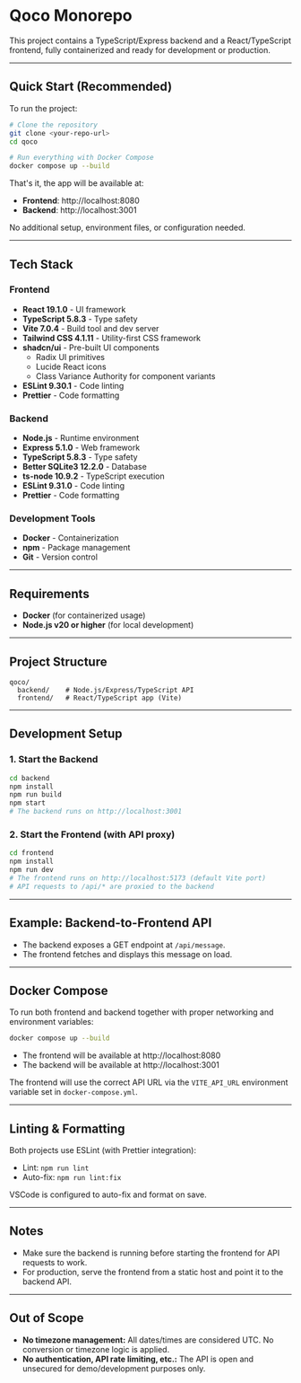 # Qoco Monorepo

This project contains a TypeScript/Express backend and a React/TypeScript frontend, fully containerized and ready for development or production.

---

## Quick Start (Recommended)

To run the project:

```sh
# Clone the repository
git clone <your-repo-url>
cd qoco

# Run everything with Docker Compose
docker compose up --build
```

That's it, the app will be available at:

- **Frontend**: http://localhost:8080
- **Backend**: http://localhost:3001

No additional setup, environment files, or configuration needed.

---

## Tech Stack

### Frontend

- **React 19.1.0** - UI framework
- **TypeScript 5.8.3** - Type safety
- **Vite 7.0.4** - Build tool and dev server
- **Tailwind CSS 4.1.11** - Utility-first CSS framework
- **shadcn/ui** - Pre-built UI components
  - Radix UI primitives
  - Lucide React icons
  - Class Variance Authority for component variants
- **ESLint 9.30.1** - Code linting
- **Prettier** - Code formatting

### Backend

- **Node.js** - Runtime environment
- **Express 5.1.0** - Web framework
- **TypeScript 5.8.3** - Type safety
- **Better SQLite3 12.2.0** - Database
- **ts-node 10.9.2** - TypeScript execution
- **ESLint 9.31.0** - Code linting
- **Prettier** - Code formatting

### Development Tools

- **Docker** - Containerization
- **npm** - Package management
- **Git** - Version control

---

## Requirements

- **Docker** (for containerized usage)
- **Node.js v20 or higher** (for local development)

---

## Project Structure

```
qoco/
  backend/    # Node.js/Express/TypeScript API
  frontend/   # React/TypeScript app (Vite)
```

---

## Development Setup

### 1. Start the Backend

```sh
cd backend
npm install
npm run build
npm start
# The backend runs on http://localhost:3001
```

### 2. Start the Frontend (with API proxy)

```sh
cd frontend
npm install
npm run dev
# The frontend runs on http://localhost:5173 (default Vite port)
# API requests to /api/* are proxied to the backend
```

---

## Example: Backend-to-Frontend API

- The backend exposes a GET endpoint at `/api/message`.
- The frontend fetches and displays this message on load.

---

## Docker Compose

To run both frontend and backend together with proper networking and environment variables:

```sh
docker compose up --build
```

- The frontend will be available at http://localhost:8080
- The backend will be available at http://localhost:3001

The frontend will use the correct API URL via the `VITE_API_URL` environment variable set in `docker-compose.yml`.


---

## Linting & Formatting

Both projects use ESLint (with Prettier integration):

- Lint: `npm run lint`
- Auto-fix: `npm run lint:fix`

VSCode is configured to auto-fix and format on save.

---

## Notes

- Make sure the backend is running before starting the frontend for API requests to work.
- For production, serve the frontend from a static host and point it to the backend API.

---

## Out of Scope

- **No timezone management:** All dates/times are considered UTC. No conversion or timezone logic is applied.
- **No authentication, API rate limiting, etc.:** The API is open and unsecured for demo/development purposes only.
